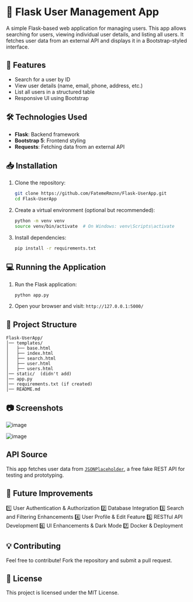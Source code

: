 # 📌 Flask User Management App

A simple Flask-based web application for managing users. This app allows searching for users, viewing individual user details, and listing all users. It fetches user data from an external API and displays it in a Bootstrap-styled interface.

## 🚀 Features
- Search for a user by ID
- View user details (name, email, phone, address, etc.)
- List all users in a structured table
- Responsive UI using Bootstrap

## 🛠️ Technologies Used
- **Flask**: Backend framework
- **Bootstrap 5**: Frontend styling
- **Requests**: Fetching data from an external API

## 📥 Installation
1. Clone the repository:
   ```bash
   git clone https://github.com/FatemeRmznn/Flask-UserApp.git
   cd Flask-UserApp
   ```
2. Create a virtual environment (optional but recommended):
   ```bash
   python -m venv venv
   source venv/bin/activate  # On Windows: venv\Scripts\activate
   ```
3. Install dependencies:
   ```bash
   pip install -r requirements.txt
   ```

## 💻 Running the Application
1. Run the Flask application:
   ```bash
   python app.py
   ```
2. Open your browser and visit: `http://127.0.0.1:5000/`

## 🧩 Project Structure
```
Flask-UserApp/
│── templates/
│   ├── base.html
│   ├── index.html
│   ├── search.html
│   ├── user.html
│   ├── users.html
│── static/  (didn't add)
│── app.py
│── requirements.txt (if created)
│── README.md
```
## 📷 Screenshots

![image](https://github.com/user-attachments/assets/d777c631-40c0-41a1-ac24-a64f0da4b9f4)

![image](https://github.com/user-attachments/assets/7d912fd9-a762-4527-8e8c-e407df5a9a0e)


## API Source
This app fetches user data from [`JSONPlaceholder`](https://jsonplaceholder.typicode.com/users), a free fake REST API for testing and prototyping.

## 📌 Future Improvements
1️⃣ User Authentication & Authorization
2️⃣ Database Integration
3️⃣ Search and Filtering Enhancements
4️⃣ User Profile & Edit Feature
5️⃣ RESTful API Development
6️⃣ UI Enhancements & Dark Mode
7️⃣ Docker & Deployment

## 💡 Contributing
Feel free to contribute! Fork the repository and submit a pull request.

## 📜  License
This project is licensed under the MIT License.


